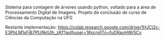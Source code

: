 Sistema para contagem de árvores usando python, voltado para a área de Processamento Digital de Imagens.
Projeto de conclusão de curso de Ciências da Computação na UFG

Restante implementação: https://colab.research.google.com/drive/1HJCj2c-E3PhLM1sFiB7PfJ9klUIh_zKf?authuser=1#scrollTo=fuDRauHWr5Cv

